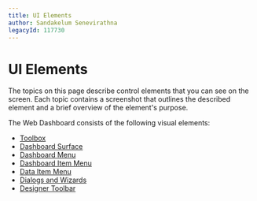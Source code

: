 ```yaml
---
title: UI Elements
author: Sandakelum Senevirathna
legacyId: 117730
---
```

# UI Elements
The topics on this page describe control elements that you can see on the screen. Each topic contains a screenshot that outlines the described element and a brief overview of the element's purpose.

The Web Dashboard consists of the following visual elements:
* [Toolbox](ui-elements/toolbox.md)
* [Dashboard Surface](ui-elements/dashboard-surface.md)
* [Dashboard Menu](ui-elements/dashboard-menu.md)
* [Dashboard Item Menu](ui-elements/dashboard-item-menu.md)
* [Data Item Menu](ui-elements/data-item-menu.md)
* [Dialogs and Wizards](ui-elements/dialogs-and-wizards.md)
* [Designer Toolbar](ui-elements/designer-toolbar.md)
